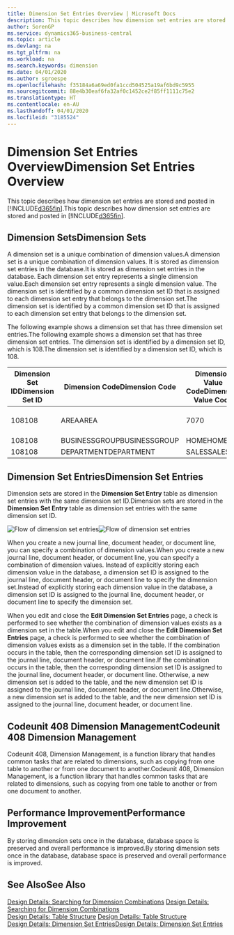 ```yaml
---
title: Dimension Set Entries Overview | Microsoft Docs
description: This topic describes how dimension set entries are stored and posted in Dynamcis 365.
author: SorenGP
ms.service: dynamics365-business-central
ms.topic: article
ms.devlang: na
ms.tgt_pltfrm: na
ms.workload: na
ms.search.keywords: dimension
ms.date: 04/01/2020
ms.author: sgroespe
ms.openlocfilehash: f35184a6a69ed0fa1ccd504525a19af6bd9c5955
ms.sourcegitcommit: 88e4b30eaf6fa32af0c1452ce2f85ff1111c75e2
ms.translationtype: HT
ms.contentlocale: en-AU
ms.lasthandoff: 04/01/2020
ms.locfileid: "3185524"
---
```

# <a name="dimension-set-entries-overview"></a><span data-ttu-id="f0871-103">Dimension Set Entries Overview</span><span class="sxs-lookup"><span data-stu-id="f0871-103">Dimension Set Entries Overview</span></span>
<span data-ttu-id="f0871-104">This topic describes how dimension set entries are stored and posted in [!INCLUDE[d365fin](includes/d365fin_md.md)].</span><span class="sxs-lookup"><span data-stu-id="f0871-104">This topic describes how dimension set entries are stored and posted in [!INCLUDE[d365fin](includes/d365fin_md.md)].</span></span>  

## <a name="dimension-sets"></a><span data-ttu-id="f0871-105">Dimension Sets</span><span class="sxs-lookup"><span data-stu-id="f0871-105">Dimension Sets</span></span>  
<span data-ttu-id="f0871-106">A dimension set is a unique combination of dimension values.</span><span class="sxs-lookup"><span data-stu-id="f0871-106">A dimension set is a unique combination of dimension values.</span></span> <span data-ttu-id="f0871-107">It is stored as dimension set entries in the database.</span><span class="sxs-lookup"><span data-stu-id="f0871-107">It is stored as dimension set entries in the database.</span></span> <span data-ttu-id="f0871-108">Each dimension set entry represents a single dimension value.</span><span class="sxs-lookup"><span data-stu-id="f0871-108">Each dimension set entry represents a single dimension value.</span></span> <span data-ttu-id="f0871-109">The dimension set is identified by a common dimension set ID that is assigned to each dimension set entry that belongs to the dimension set.</span><span class="sxs-lookup"><span data-stu-id="f0871-109">The dimension set is identified by a common dimension set ID that is assigned to each dimension set entry that belongs to the dimension set.</span></span>  

<span data-ttu-id="f0871-110">The following example shows a dimension set that has three dimension set entries.</span><span class="sxs-lookup"><span data-stu-id="f0871-110">The following example shows a dimension set that has three dimension set entries.</span></span> <span data-ttu-id="f0871-111">The dimension set is identified by a dimension set ID, which is 108.</span><span class="sxs-lookup"><span data-stu-id="f0871-111">The dimension set is identified by a dimension set ID, which is 108.</span></span>  

|<span data-ttu-id="f0871-112">Dimension Set ID</span><span class="sxs-lookup"><span data-stu-id="f0871-112">Dimension Set ID</span></span>|<span data-ttu-id="f0871-113">Dimension Code</span><span class="sxs-lookup"><span data-stu-id="f0871-113">Dimension Code</span></span>|<span data-ttu-id="f0871-114">Dimension Value Code</span><span class="sxs-lookup"><span data-stu-id="f0871-114">Dimension Value Code</span></span>|<span data-ttu-id="f0871-115">Dimension Value Name</span><span class="sxs-lookup"><span data-stu-id="f0871-115">Dimension Value Name</span></span>|  
|----------------------|--------------------|--------------------------|--------------------------|  
|<span data-ttu-id="f0871-116">108</span><span class="sxs-lookup"><span data-stu-id="f0871-116">108</span></span>|<span data-ttu-id="f0871-117">AREA</span><span class="sxs-lookup"><span data-stu-id="f0871-117">AREA</span></span>|<span data-ttu-id="f0871-118">70</span><span class="sxs-lookup"><span data-stu-id="f0871-118">70</span></span>|<span data-ttu-id="f0871-119">America North</span><span class="sxs-lookup"><span data-stu-id="f0871-119">America North</span></span>|  
|<span data-ttu-id="f0871-120">108</span><span class="sxs-lookup"><span data-stu-id="f0871-120">108</span></span>|<span data-ttu-id="f0871-121">BUSINESSGROUP</span><span class="sxs-lookup"><span data-stu-id="f0871-121">BUSINESSGROUP</span></span>|<span data-ttu-id="f0871-122">HOME</span><span class="sxs-lookup"><span data-stu-id="f0871-122">HOME</span></span>|<span data-ttu-id="f0871-123">Home</span><span class="sxs-lookup"><span data-stu-id="f0871-123">Home</span></span>|  
|<span data-ttu-id="f0871-124">108</span><span class="sxs-lookup"><span data-stu-id="f0871-124">108</span></span>|<span data-ttu-id="f0871-125">DEPARTMENT</span><span class="sxs-lookup"><span data-stu-id="f0871-125">DEPARTMENT</span></span>|<span data-ttu-id="f0871-126">SALES</span><span class="sxs-lookup"><span data-stu-id="f0871-126">SALES</span></span>|<span data-ttu-id="f0871-127">Sales</span><span class="sxs-lookup"><span data-stu-id="f0871-127">Sales</span></span>|  

## <a name="dimension-set-entries"></a><span data-ttu-id="f0871-128">Dimension Set Entries</span><span class="sxs-lookup"><span data-stu-id="f0871-128">Dimension Set Entries</span></span>  
<span data-ttu-id="f0871-129">Dimension sets are stored in the **Dimension Set Entry** table as dimension set entries with the same dimension set ID.</span><span class="sxs-lookup"><span data-stu-id="f0871-129">Dimension sets are stored in the **Dimension Set Entry** table as dimension set entries with the same dimension set ID.</span></span>  

<span data-ttu-id="f0871-130">![Flow of dimension set entries](media/dimensionentrynav7.png "Flow of dimension set entries")</span><span class="sxs-lookup"><span data-stu-id="f0871-130">![Flow of dimension set entries](media/dimensionentrynav7.png "Flow of dimension set entries")</span></span>  

<span data-ttu-id="f0871-131">When you create a new journal line, document header, or document line, you can specify a combination of dimension values.</span><span class="sxs-lookup"><span data-stu-id="f0871-131">When you create a new journal line, document header, or document line, you can specify a combination of dimension values.</span></span> <span data-ttu-id="f0871-132">Instead of explicitly storing each dimension value in the database, a dimension set ID is assigned to the journal line, document header, or document line to specify the dimension set.</span><span class="sxs-lookup"><span data-stu-id="f0871-132">Instead of explicitly storing each dimension value in the database, a dimension set ID is assigned to the journal line, document header, or document line to specify the dimension set.</span></span>  

<span data-ttu-id="f0871-133">When you edit and close the **Edit Dimension Set Entries** page, a check is performed to see whether the combination of dimension values exists as a dimension set in the table.</span><span class="sxs-lookup"><span data-stu-id="f0871-133">When you edit and close the **Edit Dimension Set Entries** page, a check is performed to see whether the combination of dimension values exists as a dimension set in the table.</span></span> <span data-ttu-id="f0871-134">If the combination occurs in the table, then the corresponding dimension set ID is assigned to the journal line, document header, or document line.</span><span class="sxs-lookup"><span data-stu-id="f0871-134">If the combination occurs in the table, then the corresponding dimension set ID is assigned to the journal line, document header, or document line.</span></span> <span data-ttu-id="f0871-135">Otherwise, a new dimension set is added to the table, and the new dimension set ID is assigned to the journal line, document header, or document line.</span><span class="sxs-lookup"><span data-stu-id="f0871-135">Otherwise, a new dimension set is added to the table, and the new dimension set ID is assigned to the journal line, document header, or document line.</span></span>

## <a name="codeunit-408-dimension-management"></a><span data-ttu-id="f0871-136">Codeunit 408 Dimension Management</span><span class="sxs-lookup"><span data-stu-id="f0871-136">Codeunit 408 Dimension Management</span></span>
<span data-ttu-id="f0871-137">Codeunit 408, Dimension Management, is a function library that handles common tasks that are related to dimensions, such as copying from one table to another or from one document to another.</span><span class="sxs-lookup"><span data-stu-id="f0871-137">Codeunit 408, Dimension Management, is a function library that handles common tasks that are related to dimensions, such as copying from one table to another or from one document to another.</span></span>

## <a name="performance-improvement"></a><span data-ttu-id="f0871-138">Performance Improvement</span><span class="sxs-lookup"><span data-stu-id="f0871-138">Performance Improvement</span></span>  
<span data-ttu-id="f0871-139">By storing dimension sets once in the database, database space is preserved and overall performance is improved.</span><span class="sxs-lookup"><span data-stu-id="f0871-139">By storing dimension sets once in the database, database space is preserved and overall performance is improved.</span></span>  

## <a name="see-also"></a><span data-ttu-id="f0871-140">See Also</span><span class="sxs-lookup"><span data-stu-id="f0871-140">See Also</span></span>  
<span data-ttu-id="f0871-141">[Design Details: Searching for Dimension Combinations](design-details-searching-for-dimension-combinations.md) </span><span class="sxs-lookup"><span data-stu-id="f0871-141">[Design Details: Searching for Dimension Combinations](design-details-searching-for-dimension-combinations.md) </span></span>  
<span data-ttu-id="f0871-142">[Design Details: Table Structure](design-details-table-structure.md) </span><span class="sxs-lookup"><span data-stu-id="f0871-142">[Design Details: Table Structure](design-details-table-structure.md) </span></span>  
[<span data-ttu-id="f0871-143">Design Details: Dimension Set Entries</span><span class="sxs-lookup"><span data-stu-id="f0871-143">Design Details: Dimension Set Entries</span></span>](design-details-dimension-set-entries.md)   
